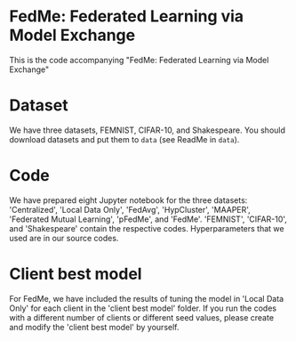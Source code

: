 # FedMe: Federated Learning via Model Exchange

This is the code accompanying "FedMe: Federated Learning via Model Exchange" 

# Dataset

We have three datasets, FEMNIST, CIFAR-10, and Shakespeare. You should download datasets and put them to `data` (see ReadMe in `data`).

# Code

We have prepared eight Jupyter notebook for the three datasets: 'Centralized', 'Local Data Only', 'FedAvg', 'HypCluster', 'MAAPER', 'Federated Mutual Learning', 'pFedMe', and 'FedMe'.
'FEMNIST', 'CIFAR-10', and 'Shakespeare' contain the respective codes.
Hyperparameters that we used are in our source codes.

# Client best model

For FedMe, we have included the results of tuning the model in 'Local Data Only' for each client in the 'client best model' folder.
If you run the codes with a different number of clients or different seed values, please create and modify the 'client best model' by yourself.


